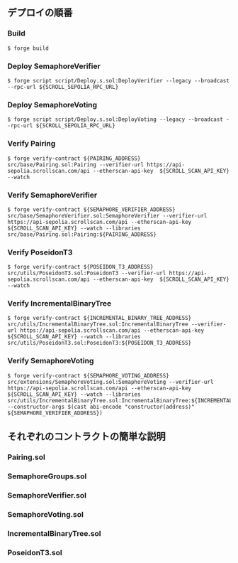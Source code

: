 ## デプロイの順番

### Build
```shell
$ forge build
```

### Deploy SemaphoreVerifier
```shell
$ forge script script/Deploy.s.sol:DeployVerifier --legacy --broadcast --rpc-url ${SCROLL_SEPOLIA_RPC_URL}
```

### Deploy SemaphoreVoting
```shell
$ forge script script/Deploy.s.sol:DeployVoting --legacy --broadcast --rpc-url ${SCROLL_SEPOLIA_RPC_URL}
```

### Verify Pairing
```shell
$ forge verify-contract ${PAIRING_ADDRESS} src/base/Pairing.sol:Pairing --verifier-url https://api-sepolia.scrollscan.com/api --etherscan-api-key  ${SCROLL_SCAN_API_KEY} --watch
```

### Verify SemaphoreVerifier
```shell
$ forge verify-contract ${SEMAPHORE_VERIFIER_ADDRESS} src/base/SemaphoreVerifier.sol:SemaphoreVerifier --verifier-url https://api-sepolia.scrollscan.com/api --etherscan-api-key  ${SCROLL_SCAN_API_KEY} --watch --libraries src/base/Pairing.sol:Pairing:${PAIRING_ADDRESS}
```

### Verify PoseidonT3
```shell
$ forge verify-contract ${POSEIDON_T3_ADDRESS} src/utils/PoseidonT3.sol:PoseidonT3 --verifier-url https://api-sepolia.scrollscan.com/api --etherscan-api-key  ${SCROLL_SCAN_API_KEY} --watch
```

### Verify IncrementalBinaryTree
```shell
$ forge verify-contract ${INCREMENTAL_BINARY_TREE_ADDRESS} src/utils/IncrementalBinaryTree.sol:IncrementalBinaryTree --verifier-url https://api-sepolia.scrollscan.com/api --etherscan-api-key  ${SCROLL_SCAN_API_KEY} --watch --libraries src/utils/PoseidonT3.sol:PoseidonT3:${POSEIDON_T3_ADDRESS}
```

### Verify SemaphoreVoting
```shell
$ forge verify-contract ${SEMAPHORE_VOTING_ADDRESS} src/extensions/SemaphoreVoting.sol:SemaphoreVoting --verifier-url https://api-sepolia.scrollscan.com/api --etherscan-api-key  ${SCROLL_SCAN_API_KEY} --watch --libraries src/utils/IncrementalBinaryTree.sol:IncrementalBinaryTree:${INCREMENTAL_BINARY_TREE_ADDRESS} --constructor-args $(cast abi-encode "constructor(address)" ${SEMAPHORE_VERIFIER_ADDRESS})
```

## それぞれのコントラクトの簡単な説明

### Pairing.sol


### SemaphoreGroups.sol


### SemaphoreVerifier.sol


### SemaphoreVoting.sol


### IncrementalBinaryTree.sol


### PoseidonT3.sol

